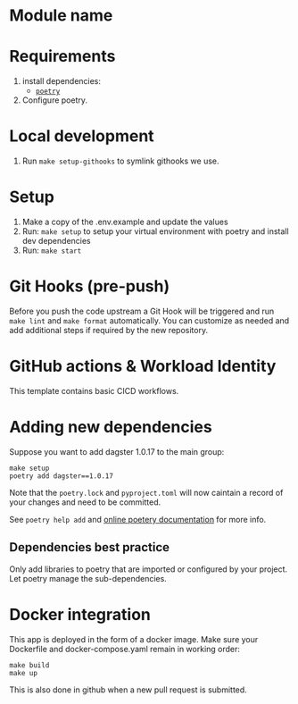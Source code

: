 # Module name
<Description>

# Requirements

1. install dependencies:
   * [`poetry`](https://python-poetry.org/docs/)
2. Configure poetry.
  
# Local development
1. Run `make setup-githooks` to symlink githooks we use.
<Steps required for local development>

# Setup

1. Make a copy of the .env.example and update the values
2. Run: `make setup` to setup your virtual environment with poetry and install dev dependencies
3. Run: `make start`

# Git Hooks (pre-push)
Before you push the code upstream a Git Hook will be triggered and run `make lint` and `make format` automatically. You can customize as needed and add additional steps if required by the new repository.

# GitHub actions & Workload Identity
This template contains basic CICD workflows.

# Adding new dependencies
Suppose you want to add dagster 1.0.17 to the main group:
```
make setup
poetry add dagster==1.0.17
```
Note that the `poetry.lock` and `pyproject.toml` will now caintain a record of your changes and need to be committed.

See `poetry help add` and [online poetery documentation](https://python-poetry.org/docs/cli/#add) for more info.

## Dependencies best practice
Only add libraries to poetry that are imported or configured by your project. Let poetry manage the sub-dependencies.

# Docker integration

This app is deployed in the form of a docker image. Make sure your Dockerfile and docker-compose.yaml remain in working order:
```
make build
make up
```
This is also done in github when a new pull request is submitted.
